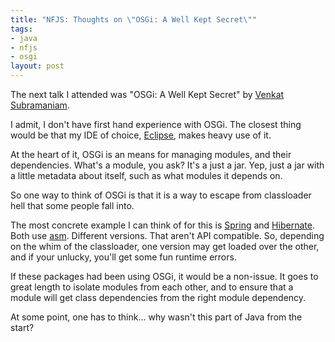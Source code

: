 ```yaml
--- 
title: "NFJS: Thoughts on \"OSGi: A Well Kept Secret\""
tags: 
- java
- nfjs
- osgi
layout: post
---
```

The next talk I attended was "OSGi: A Well Kept Secret" by [Venkat Subramaniam](http://agiledeveloper.com/blog).

I admit, I don't have first hand experience with OSGi. The closest thing would be that my IDE of choice, [Eclipse](http://www.eclipse.com), makes heavy use of it.

At the heart of it, OSGi is an means for managing modules, and their dependencies. What's a module, you ask? It's a just a jar. Yep, just a jar with a little metadata about itself, such as what modules it depends on.

So one way to think of OSGi is that it is a way to escape from classloader hell that some people fall into.

The most concrete example I can think of for this is [Spring](http://www.springframework.org) and [Hibernate](http://www.hibernate.org). Both use [asm](http://asm.objectweb.org/). Different versions. That aren't API compatible. So, depending on the whim of the classloader, one version may get loaded over the other, and if your unlucky, you'll get some fun runtime errors.

If these packages had been using OSGi, it would be a non-issue. It goes to great length to isolate modules from each other, and to ensure that a module will get class dependencies from the right module dependency.

At some point, one has to think... why wasn't this part of Java from the start?
